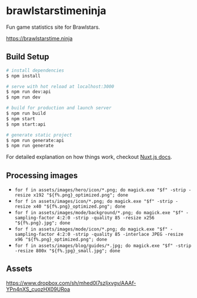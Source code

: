 # brawlstarstimeninja

Fun game statistics site for Brawlstars.

https://brawlstarstime.ninja

## Build Setup

``` bash
# install dependencies
$ npm install

# serve with hot reload at localhost:3000
$ npm run dev:api
$ npm run dev

# build for production and launch server
$ npm run build
$ npm start
$ npm start:api

# generate static project
$ npm run generate:api
$ npm run generate
```

For detailed explanation on how things work, checkout [Nuxt.js docs](https://nuxtjs.org).

## Processing images

* `for f in assets/images/hero/icon/*.png; do magick.exe "$f" -strip -resize x192 "${f%.png}_optimized.png"; done` 
* `for f in assets/images/icon/*.png; do magick.exe "$f" -strip -resize x40 "${f%.png}_optimized.png"; done`
* `for f in assets/images/mode/background/*.png; do magick.exe "$f" -sampling-factor 4:2:0 -strip -quality 85 -resize x256 "${f%.png}.jpg"; done`
* `for f in assets/images/mode/icon/*.png; do magick.exe "$f" -sampling-factor 4:2:0 -strip -quality 85 -interlace JPEG -resize x96 "${f%.png}_optimized.png"; done`
* `for f in assets/images/blog/guides/*.jpg; do magick.exe "$f" -strip -resize 800x "${f%.jpg}_small.jpg"; done`

## Assets

https://www.dropbox.com/sh/mhed0l7szljxvgv/AAAf-YPn4nXS_cuozHX09URoa
